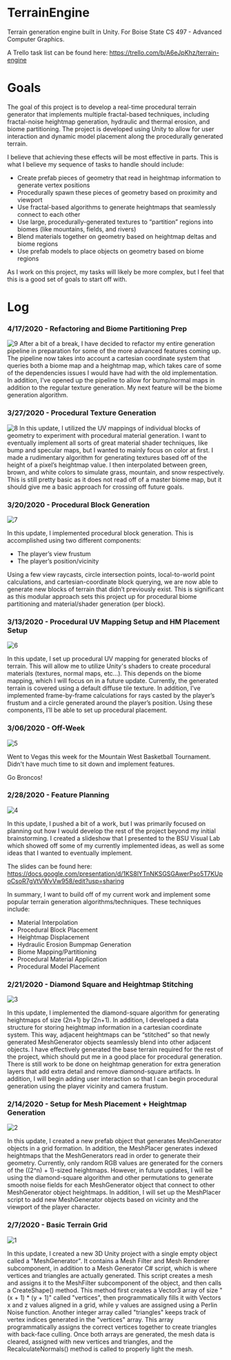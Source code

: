 # TerrainEngine
Terrain generation engine built in Unity. For Boise State CS 497 - Advanced Computer Graphics.

A Trello task list can be found here: https://trello.com/b/A6eJpKhz/terrain-engine

# Goals

The goal of this project is to develop a real-time procedural terrain generator that implements multiple fractal-based techniques, including fractal-noise heightmap generation, hydraulic and thermal erosion, and biome partitioning. The project is developed using Unity to allow for user interaction and dynamic model placement along the procedurally generated terrain.

I believe that achieving these effects will be most effective in parts. This is what I believe my sequence of tasks to handle should include:

-	Create prefab pieces of geometry that read in heightmap information to generate vertex positions
-	Procedurally spawn these pieces of geometry based on proximity and viewport
-	Use fractal-based algorithms to generate heightmaps that seamlessly connect to each other
-	Use large, procedurally-generated textures to “partition” regions into biomes (like mountains, fields, and rivers)
-	Blend materials together on geometry based on heightmap deltas and biome regions
-	Use prefab models to place objects on geometry based on biome regions

As I work on this project, my tasks will likely be more complex, but I feel that this is a good set of goals to start off with.

# Log
### 4/17/2020 - Refactoring and Biome Partitioning Prep
![9](Images/9.jpg)
After a bit of a break, I have decided to refactor my entire generation pipeline in preparation for some of the more advanced features coming up. The pipeline now takes into account a cartesian coordinate system that queries both a biome map and a heightmap map, which takes care of some of the dependencies issues I would have had with the old implementation. In addition, I’ve opened up the pipeline to allow for bump/normal maps in addition to the regular texture generation. My next feature will be the biome generation algorithm.

### 3/27/2020 - Procedural Texture Generation
![8](Images/8.PNG)
In this update, I utilized the UV mappings of individual blocks of geometry to experiment with procedural material generation. I want to eventually implement all sorts of great material shader techniques, like bump and specular maps, but I wanted to mainly focus on color at first. I made a rudimentary algorithm for generating textures based off of the height of a pixel’s heightmap value. I then interpolated between green, brown, and white colors to simulate grass, mountain, and snow respectively. This is still pretty basic as it does not read off of a master biome map, but it should give me a basic approach for crossing off future goals.

### 3/20/2020 - Procedural Block Generation
![7](Images/7.PNG)

In this update, I implemented procedural block generation. This is accomplished using two different components:
-	The player’s view frustum
-	The player’s position/vicinity

Using a few view raycasts, circle intersection points, local-to-world point calculations, and cartesian-coordinate block querying, we are now able to generate new blocks of terrain that didn’t previously exist. This is significant as this modular approach sets this project up for procedural biome partitioning and material/shader generation (per block). 

### 3/13/2020 - Procedural UV Mapping Setup and HM Placement Setup
![6](Images/6.PNG)

In this update, I set up procedural UV mapping for generated blocks of terrain. This will allow me to utilize Unity's shaders to create procedural materials (textures, normal maps, etc…). This depends on the biome mapping, which I will focus on in a future update. Currently, the generated terrain is covered using a default diffuse tile texture. In addition, I’ve implemented frame-by-frame calculations for rays casted by the player’s frustum and a circle generated around the player’s position. Using these components, I’ll be able to set up procedural placement.

### 3/06/2020 - Off-Week
![5](Images/5.PNG)

Went to Vegas this week for the Mountain West Basketball Tournament. Didn't have much time to sit down and implement features.

Go Broncos!

### 2/28/2020 - Feature Planning
![4](Images/4.PNG)

In this update, I pushed a bit of a work, but I was primarily focused on planning out how I would develop the rest of the project beyond my initial brainstorming. I created a slideshow that I presented to the BSU Visual Lab which showed off some of my currently implemented ideas, as well as some ideas that I wanted to eventually implement.

The slides can be found here: https://docs.google.com/presentation/d/1KS8lYTnNKSGSGAwerPso5T7KUpoCsoR7gVtVWvVw958/edit?usp=sharing

In summary, I want to build off of my current work and implement some popular terrain generation algorithms/techniques. These techniques include:

- Material Interpolation
- Procedural Block Placement
- Heightmap Displacement
- Hydraulic Erosion Bumpmap Generation
- Biome Mapping/Partitioning
- Procedural Material Application
- Procedural Model Placement

### 2/21/2020 - Diamond Square and Heightmap Stitching
![3](Images/3.PNG)

In this update, I implemented the diamond-square algorithm for generating heightmaps of size (2n+1) by (2n+1). In addition, I developed a data structure for storing heightmap information in a cartesian coordinate system. This way, adjacent heightmaps can be “stitched” so that newly generated MeshGenerator objects seamlessly blend into other adjacent objects. I have effectively generated the base terrain required for the rest of the project, which should put me in a good place for procedural generation. There is still work to be done on heightmap generation for extra generation layers that add extra detail and remove diamond-square artifacts. In addition, I will begin adding user interaction so that I can begin procedural generation using the player vicinity and camera frustum.

### 2/14/2020 - Setup for Mesh Placement + Heightmap Generation
![2](Images/2.PNG)

In this update, I created a new prefab object that generates MeshGenerator objects in a grid formation. In addition, the MeshPlacer generates indexed heightmaps that the MeshGenerators read in order to generate their geometry. Currently, only random RGB values are generated for the corners of the ((2^n) + 1)-sized heightmaps. However, in future updates, I will be using the diamond-square algorithm and other permutations to generate smooth noise fields for each MeshGenerator object that connect to other MeshGenerator object heightmaps. In addition, I will set up the MeshPlacer script to add new MeshGenerator objects based on vicinity and the viewport of the player character. 

### 2/7/2020 - Basic Terrain Grid
![1](Images/1.PNG)

In this update, I created a new 3D Unity project with a single empty object called a "MeshGenerator". It contains a Mesh Filter and Mesh Renderer subcomponent, in addition to a Mesh Generator C# script, which is where vertices and triangles are actually generated. This script creates a mesh and assigns it to the MeshFilter subcomponent of the object, and then calls a CreateShape() method. This method first creates a Vector3 array of size "(x + 1) * (y + 1)" called "vertices", then programmatically fills it with Vectors x and z values aligned in a grid, while y values are assigned using a Perlin Noise function. Another integer array called "triangles" keeps track of vertex indices generated in the "vertices" array. This array programmatically assigns the correct vertices together to create triangles with back-face culling. Once both arrays are generated, the mesh data is cleared, assigned with new vertices and triangles, and the RecalculateNormals() method is called to properly light the mesh.
